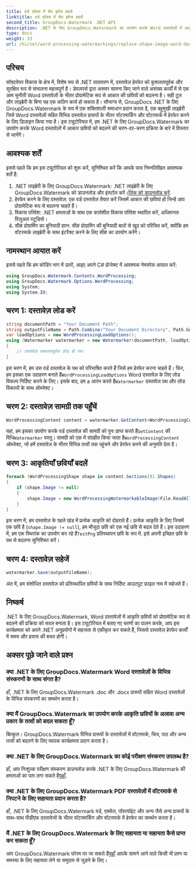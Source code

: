 ```yaml
---
title: वर्ड डॉक्स में शेप इमेज बदलें
linktitle: वर्ड डॉक्स में शेप इमेज बदलें
second_title: GroupDocs.Watermark .NET API
description: .NET के लिए GroupDocs.Watermark का उपयोग करके Word दस्तावेज़ों में आकृति छवियों को प्रोग्रामेटिक रूप से बदलने का तरीका जानें। दस्तावेज़ हेरफेर कार्यों को सहजता से सरल बनाएं।
type: docs
weight: 33
url: /hi/net/word-processing-watermarkings/replace-shape-image-word-docs/
---
```

## परिचय
सॉफ़्टवेयर विकास के क्षेत्र में, विशेष रूप से .NET वातावरण में, दस्तावेज़ हेरफेर को कुशलतापूर्वक और सुरक्षित रूप से संभालना महत्वपूर्ण है। डेवलपर्स द्वारा अक्सर सामना किए जाने वाले असंख्य कार्यों में से एक आम चुनौती Word दस्तावेज़ों के भीतर प्रोग्रामेटिक रूप से आकार की छवियों को बदलना है। सही टूल और लाइब्रेरी के बिना यह एक कठिन कार्य हो सकता है।
सौभाग्य से, GroupDocs .NET के लिए GroupDocs.Watermark के रूप में एक शक्तिशाली समाधान प्रदान करता है, एक बहुमुखी लाइब्रेरी जिसे Word दस्तावेज़ों सहित विभिन्न दस्तावेज़ प्रारूपों के भीतर वॉटरमार्किंग और वॉटरमार्क में हेरफेर करने के लिए डिज़ाइन किया गया है। इस ट्यूटोरियल में, हम .NET के लिए GroupDocs.Watermark का उपयोग करके Word दस्तावेज़ों में आकार छवियों को बदलने की चरण-दर-चरण प्रक्रिया के बारे में विस्तार से जानेंगे।
## आवश्यक शर्तें
इससे पहले कि हम इस ट्यूटोरियल को शुरू करें, सुनिश्चित करें कि आपके पास निम्नलिखित आवश्यक शर्तें हैं:
1.  .NET लाइब्रेरी के लिए GroupDocs.Watermark: .NET लाइब्रेरी के लिए GroupDocs.Watermark को डाउनलोड और इंस्टॉल करें।[लिंक को डाउनलोड करें](https://releases.groupdocs.com/Watermark/net/).
2. हेरफेर करने के लिए दस्तावेज़: एक वर्ड दस्तावेज़ तैयार करें जिसमें आकार की छवियां हों जिन्हें आप प्रोग्रामेटिक रूप से बदलना चाहते हैं।
3. विकास परिवेश: .NET क्षमताओं के साथ एक कार्यशील विकास परिवेश स्थापित करें, अधिमानतः विज़ुअल स्टूडियो।
4. सी# प्रोग्रामिंग का बुनियादी ज्ञान: सी# प्रोग्रामिंग की बुनियादी बातों से खुद को परिचित करें, क्योंकि हम वॉटरमार्क लाइब्रेरी के साथ इंटरैक्ट करने के लिए सी# का उपयोग करेंगे।
## नामस्थान आयात करें
इससे पहले कि हम कोडिंग भाग में उतरें, आइए अपने C# प्रोजेक्ट में आवश्यक नेमस्पेस आयात करें:
```csharp
using GroupDocs.Watermark.Contents.WordProcessing;
using GroupDocs.Watermark.Options.WordProcessing;
using System;
using System.IO;
```
## चरण 1: दस्तावेज़ लोड करें
```csharp
string documentPath = "Your Document Path";
string outputFileName = Path.Combine("Your Document Directory", Path.GetFileName(documentPath));
var loadOptions = new WordProcessingLoadOptions();
using (Watermarker watermarker = new Watermarker(documentPath, loadOptions))
{
    // दस्तावेज़ सफलतापूर्वक लोड हो गया
}
```
 इस चरण में, हम उस वर्ड दस्तावेज़ के पथ को परिभाषित करते हैं जिसे हम हेरफेर करना चाहते हैं। फिर, हम इसका एक उदाहरण बनाते हैं`WordProcessingLoadOptions` Word दस्तावेज़ के लिए लोड विकल्प निर्दिष्ट करने के लिए। इसके बाद, हम a आरंभ करते हैं`Watermarker` दस्तावेज़ पथ और लोड विकल्पों के साथ ऑब्जेक्ट।
## चरण 2: दस्तावेज़ सामग्री तक पहुँचें
```csharp
WordProcessingContent content = watermarker.GetContent<WordProcessingContent>();
```
 यहां, हम इसका उपयोग करके वर्ड दस्तावेज़ की सामग्री को पुनः प्राप्त करते हैं`GetContent` की विधि`Watermarker` वस्तु। सामग्री को एक में संग्रहीत किया जाता है`WordProcessingContent` ऑब्जेक्ट, जो हमें दस्तावेज़ के भीतर विभिन्न तत्वों तक पहुंचने और हेरफेर करने की अनुमति देता है।
## चरण 3: आकृतियाँ छवियाँ बदलें
```csharp
foreach (WordProcessingShape shape in content.Sections[0].Shapes)
{
    if (shape.Image != null)
    {
        shape.Image = new WordProcessingWatermarkableImage(File.ReadAllBytes(Constants.TestPng));
    }
}
```
इस चरण में, हम दस्तावेज़ के पहले खंड में प्रत्येक आकृति को दोहराते हैं। प्रत्येक आकृति के लिए जिसमें एक छवि है (`shape.Image != null`), हम मौजूदा छवि को एक नई छवि से बदल देते हैं। इस उदाहरण में, हम एक स्थिरांक का उपयोग कर रहे हैं`TestPng` प्रतिस्थापन छवि के रूप में. इसे अपनी इच्छित छवि के पथ से बदलना सुनिश्चित करें।
## चरण 4: दस्तावेज़ सहेजें
```csharp
watermarker.Save(outputFileName);
```
अंत में, हम संशोधित दस्तावेज़ को प्रतिस्थापित छवियों के साथ निर्दिष्ट आउटपुट फ़ाइल नाम में सहेजते हैं।

## निष्कर्ष
.NET के लिए GroupDocs.Watermark, Word दस्तावेज़ों में आकृति छवियों को प्रोग्रामेटिक रूप से बदलने की प्रक्रिया को सरल बनाता है। इस ट्यूटोरियल में बताए गए चरणों का पालन करके, आप इस कार्यक्षमता को अपने .NET अनुप्रयोगों में सहजता से एकीकृत कर सकते हैं, जिससे दस्तावेज़ हेरफेर कार्यों में समय और प्रयास की बचत होगी।
## अक्सर पूछे जाने वाले प्रश्न
### क्या .NET के लिए GroupDocs.Watermark Word दस्तावेज़ों के विभिन्न संस्करणों के साथ संगत है?
हाँ, .NET के लिए GroupDocs.Watermark .doc और .docx प्रारूपों सहित Word दस्तावेज़ों के विभिन्न संस्करणों का समर्थन करता है।
### क्या मैं GroupDocs.Watermark का उपयोग करके आकृति छवियों के अलावा अन्य प्रकार के तत्वों को बदल सकता हूँ?
बिल्कुल। GroupDocs.Watermark विभिन्न प्रारूपों के दस्तावेज़ों में वॉटरमार्क, चित्र, पाठ और अन्य तत्वों को बदलने के लिए व्यापक कार्यक्षमता प्रदान करता है।
### क्या .NET के लिए GroupDocs.Watermark का कोई परीक्षण संस्करण उपलब्ध है?
 हाँ, आप निःशुल्क परीक्षण संस्करण डाउनलोड करके .NET के लिए GroupDocs.Watermark की क्षमताओं का पता लगा सकते हैं[यहाँ](https://releases.groupdocs.com/).
### क्या .NET के लिए GroupDocs.Watermark PDF दस्तावेज़ों में वॉटरमार्क से निपटने के लिए सहायता प्रदान करता है?
हाँ, .NET के लिए GroupDocs.Watermark वर्ड, एक्सेल, पॉवरपॉइंट और अन्य जैसे अन्य प्रारूपों के साथ-साथ पीडीएफ दस्तावेजों के भीतर वॉटरमार्किंग और वॉटरमार्क में हेरफेर का समर्थन करता है।
### मैं .NET के लिए GroupDocs.Watermark के लिए सहायता या सहायता कैसे प्राप्त कर सकता हूँ?
 आप GroupDocs.Watermark फोरम पर जा सकते हैं[यहाँ](https://forum.groupdocs.com/c/watermark/19) आपके सामने आने वाले किसी भी प्रश्न या समस्या के लिए सहायता लेने या समुदाय से जुड़ने के लिए।